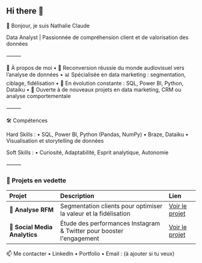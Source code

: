 ## Hi there 👋


👋 Bonjour, je suis Nathalie Claude

Data Analyst | Passionnée de compréhension client et de valorisation des données

⸻

🌟 À propos de moi
	•	🎯 Reconversion réussie du monde audiovisuel vers l’analyse de données
	•	📊 Spécialisée en data marketing : segmentation, ciblage, fidélisation
	•	🚀 En évolution constante : SQL, Power BI, Python, Dataiku
	•	💬 Ouverte à de nouveaux projets en data marketing, CRM ou analyse comportementale

⸻

🛠️ Compétences

Hard Skills :
	•	SQL, Power BI, Python (Pandas, NumPy)
	•	Braze, Dataiku
	•	Visualisation et storytelling de données

Soft Skills :
	•	Curiosité, Adaptabilité, Esprit analytique, Autonomie

⸻

### 📂 Projets en vedette

| Projet | Description | Lien |
|:-------|:-------------|:-----|
| 🎯 **Analyse RFM** | Segmentation clients pour optimiser la valeur et la fidélisation | [Voir le projet](https://nathalie9410.github.io) |
| 📱 **Social Media Analytics** | Étude des performances Instagram & Twitter pour booster l'engagement | [Voir le projet](https://nathalie9410.github.io) |


📫 Me contacter
	•	LinkedIn
	•	Portfolio
	•	Email : (à ajouter si tu veux)

<!--
**nathalie9410/nathalie9410** is a ✨ _special_ ✨ repository because its `README.md` (this file) appears on your GitHub profile.

Here are some ideas to get you started:

- 🔭 I’m currently working on ...
- 🌱 I’m currently learning ...
- 👯 I’m looking to collaborate on ...
- 🤔 I’m looking for help with ...
- 💬 Ask me about ...
- 📫 How to reach me: ...
- 😄 Pronouns: ...
- ⚡ Fun fact: ...
-->
